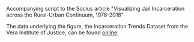 Accompanying script to the Socius article "Visualizing Jail Incarceration across the Rural-Urban Continuum, 1978-2018"

The data underlying the figure, the Incarceration Trends Dataset from the Vera Institute of Justice, can be found [online](https://github.com/vera-institute/incarceration-trends).
